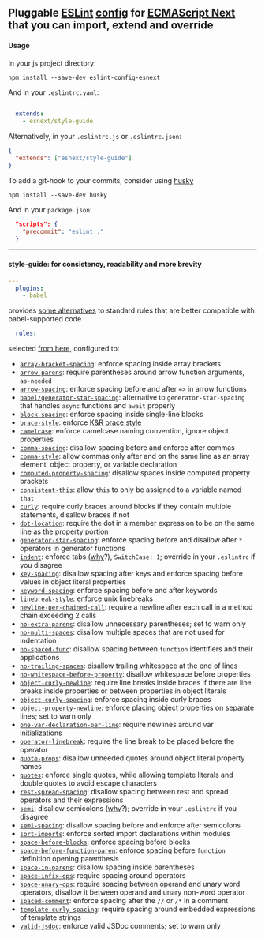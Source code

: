 ## Pluggable [ESLint](http://eslint.org/docs/about/) [config](http://eslint.org/docs/developer-guide/shareable-configs) for [ECMAScript Next](kangax.github.io/compat-table/esnext) that you can import, extend and override

#### Usage

In your js project directory:

```shell
npm install --save-dev eslint-config-esnext
```

And in your `.eslintrc.yaml`:

```yaml
---
  extends:
    - esnext/style-guide
```

Alternatively, in your `.eslintrc.js` or `.eslintrc.json`:

```json
{
  "extends": ["esnext/style-guide"]
}
```

To add a git-hook to your commits, consider using [husky](https://github.com/typicode/husky)

```shell
npm install --save-dev husky
```

And in your `package.json`:

```json
  "scripts": {
    "precommit": "eslint ."
  }
```

---

#### style-guide: for consistency, readability and more brevity

```yaml
---
  plugins:
    - babel
```

provides [some alternatives](https://github.com/babel/eslint-plugin-babel) to standard rules that are better compatible with babel-supported code

```yaml
  rules:
```

selected [from here](http://eslint.org/docs/rules/), configured to:

- [`array-bracket-spacing`](http://eslint.org/docs/rules/array-bracket-spacing): enforce spacing inside array brackets
- [`arrow-parens`](http://eslint.org/docs/rules/arrow-parens): require parentheses around arrow function arguments, `as-needed`
- [`arrow-spacing`](http://eslint.org/docs/rules/arrow-spacing): enforce spacing before and after `=>` in arrow functions
- [`babel/generator-star-spacing`](https://github.com/babel/eslint-plugin-babel#rules): alternative to `generator-star-spacing` that handles `async` functions and `await` properly
- [`block-spacing`](http://eslint.org/docs/rules/block-spacing): enforce spacing inside single-line blocks
- [`brace-style`](http://eslint.org/docs/rules/brace-style): enforce [K&R brace style](https://www.wikiwand.com/en/Indent_style#/K.26R_style)
- [`camelcase`](http://eslint.org/docs/rules/camelcase): enforce camelcase naming convention, ignore object properties
- [`comma-spacing`](http://eslint.org/docs/rules/comma-spacing): disallow spacing before and enforce after commas
- [`comma-style`](http://eslint.org/docs/rules/comma-style): allow commas only after and on the same line as an array element, object property, or variable declaration
- [`computed-property-spacing`](http://eslint.org/docs/rules/computed-property-spacing): disallow spaces inside computed property brackets
- [`consistent-this`](http://eslint.org/docs/rules/consistent-this): allow `this` to only be assigned to a variable named `that`
- [`curly`](http://eslint.org/docs/rules/curly): require curly braces around blocks if they contain multiple statements, disallow braces if not
- [`dot-location`](http://eslint.org/docs/rules/dot-location): require the dot in a member expression to be on the same line as the property portion
- [`generator-star-spacing`](http://eslint.org/docs/rules/generator-star-spacing): enforce spacing before and disallow after `*` operators in generator functions
- [`indent`](http://eslint.org/docs/rules/indent): enforce tabs ([w](http://programmers.stackexchange.com/a/72)[h](http://lea.verou.me/2012/01/why-tabs-are-clearly-superior/)[y](https://news.ycombinator.com/item?id=11801496)?), `SwitchCase: 1`; override in your `.eslintrc` if you disagree
- [`key-spacing`](http://eslint.org/docs/rules/key-spacing): disallow spacing after keys and enforce spacing before values in object literal properties
- [`keyword-spacing`](http://eslint.org/docs/rules/keyword-spacing): enforce spacing before and after keywords
- [`linebreak-style`](http://eslint.org/docs/rules/linebreak-style): enforce unix linebreaks
- [`newline-per-chained-call`](http://eslint.org/docs/rules/newline-per-chained-call): require a newline after each call in a method chain exceeding 2 calls
- [`no-extra-parens`](http://eslint.org/docs/rules/no-extra-parens): disallow unnecessary parentheses; set to warn only
- [`no-multi-spaces`](http://eslint.org/docs/rules/no-multi-spaces): disallow multiple spaces that are not used for indentation
- [`no-spaced-func`](http://eslint.org/docs/rules/no-spaced-func): disallow spacing between `function` identifiers and their applications
- [`no-trailing-spaces`](http://eslint.org/docs/rules/no-trailing-spaces): disallow trailing whitespace at the end of lines
- [`no-whitespace-before-property`](http://eslint.org/docs/rules/no-whitespace-before-property): disallow whitespace before properties
- [`object-curly-newline`](http://eslint.org/docs/rules/object-curly-newline): require line breaks inside braces if there are line breaks inside properties or between properties in object literals
- [`object-curly-spacing`](http://eslint.org/docs/rules/object-curly-spacing): enforce spacing inside curly braces
- [`object-property-newline`](http://eslint.org/docs/rules/object-property-newline): enforce placing object properties on separate lines; set to warn only
- [`one-var-declaration-per-line`](http://eslint.org/docs/rules/one-var-declaration-per-line): require newlines around var initializations
- [`operator-linebreak`](http://eslint.org/docs/rules/operator-linebreak): require the line break to be placed before the operator
- [`quote-props`](http://eslint.org/docs/rules/quote-props): disallow unneeded quotes around object literal property names
- [`quotes`](http://eslint.org/docs/rules/quotes): enforce single quotes, while allowing template literals and double quotes to avoid escape characters
- [`rest-spread-spacing`](http://eslint.org/docs/rules/rest-spread-spacing): disallow spacing between rest and spread operators and their expressions
- [`semi`](http://eslint.org/docs/rules/semi): disallow semicolons ([w](http://blog.izs.me/post/2353458699/an-open-letter-to-javascript-leaders-regarding)[h](http://inimino.org/~inimino/blog/javascript_semicolons)[y](http://mislav.net/2010/05/semicolons/)?); override in your `.eslintrc` if you disagree
- [`semi-spacing`](http://eslint.org/docs/rules/semi-spacing): disallow spacing before and enforce after semicolons
- [`sort-imports`](http://eslint.org/docs/rules/sort-imports): enforce sorted import declarations within modules
- [`space-before-blocks`](http://eslint.org/docs/rules/space-before-blocks): enforce spacing before blocks
- [`space-before-function-paren`](http://eslint.org/docs/rules/space-before-function-paren): enforce spacing before `function` definition opening parenthesis
- [`space-in-parens`](http://eslint.org/docs/rules/space-in-parens): disallow spacing inside parentheses
- [`space-infix-ops`](http://eslint.org/docs/rules/space-infix-ops): require spacing around operators
- [`space-unary-ops`](http://eslint.org/docs/rules/space-unary-ops): require spacing between operand and unary word operators, disallow it between operand and unary non-word operator
- [`spaced-comment`](http://eslint.org/docs/rules/spaced-comment): enforce spacing after the `//` or `/*` in a comment
- [`template-curly-spacing`](http://eslint.org/docs/rules/template-curly-spacing):  require spacing around embedded expressions of template strings
- [`valid-jsdoc`](http://eslint.org/docs/rules/valid-jsdoc): enforce valid JSDoc comments; set to warn only
